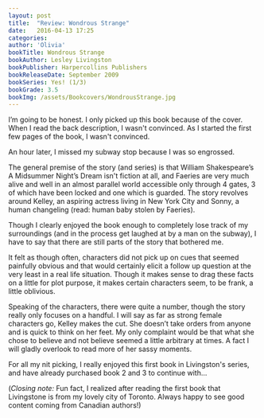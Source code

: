 ```yaml
---
layout: post
title:  "Review: Wondrous Strange"
date:   2016-04-13 17:25
categories:
author: 'Olivia'
bookTitle: Wondrous Strange
bookAuthor: Lesley Livingston
bookPublisher: Harpercollins Publishers
bookReleaseDate: September 2009
bookSeries: Yes! (1/3)
bookGrade: 3.5
bookImg: /assets/Bookcovers/WondrousStrange.jpg
---
```

I’m going to be honest. I only picked up this book because of the cover. When I read the back description, I wasn't convinced. As I started the first few pages of the book, I wasn't convinced.
<!--more-->
An hour later, I missed my subway stop because I was so engrossed.

The general premise of the story (and series) is that William Shakespeare’s A Midsummer Night’s Dream isn't fiction at all, and Faeries are very much alive and well in an almost parallel world accessible only through 4 gates, 3 of which have been locked and one which is guarded. The story revolves around Kelley, an aspiring actress living in New York City and Sonny, a human changeling (read: human baby stolen by Faeries).

Though I clearly enjoyed the book enough to completely lose track of my surroundings (and in the process get laughed at by a man on the subway), I have to say that there are still parts of the story that bothered me.

It felt as though often, characters did not pick up on cues that seemed painfully obvious and that would certainly elicit a follow up question at the very least in a real life situation. Though it makes sense to drag these facts on a little for plot purpose, it makes certain characters seem, to be frank, a little oblivious.

Speaking of the characters, there were quite a number, though the story really only focuses on a handful. I will say as far as strong female characters go, Kelley makes the cut. She doesn’t take orders from anyone and is quick to think on her feet. My only complaint would be that what she chose to believe and not believe seemed a little arbitrary at times. A fact I will gladly overlook to read more of her sassy moments.

For all my nit picking, I really enjoyed this first book in Livingston's series, and have already purchased book 2 and 3 to continue with...

(*Closing note:* Fun fact, I realized after reading the first book that Livingstone is from my lovely city of Toronto. Always happy to see good content coming from Canadian authors!)
